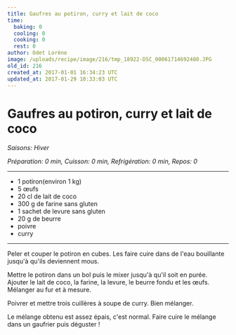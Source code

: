 ```yaml
---
title: Gaufres au potiron, curry et lait de coco
time:
  baking: 0
  cooling: 0
  cooking: 0
  rest: 0
author: Odet Lorène
image: /uploads/recipe/image/216/tmp_18922-DSC_00061714692480.JPG
old_id: 216
created_at: 2017-01-01 16:34:23 UTC
updated_at: 2017-01-29 10:33:03 UTC
---
```


# Gaufres au potiron, curry et lait de coco

_Saisons: Hiver_

_Préparation: 0 min, Cuisson: 0 min, Refrigération: 0 min, Repos: 0_

---

- 1 potiron(environ 1 kg)
- 5 œufs
- 20 cl de lait de coco
- 300 g de farine sans gluten
- 1 sachet de levure sans gluten
- 20 g de beurre
- poivre
- curry

---

Peler et couper le potiron en cubes. Les faire cuire dans de l'eau bouillante jusqu'à qu'ils deviennent mous.

Mettre le potiron dans un bol puis le mixer jusqu'à qu'il soit en purée. Ajouter le lait de coco, la farine, la levure, le beurre fondu et les œufs. Mélanger au fur et à mesure.

Poivrer et mettre trois cuillères à soupe de curry. Bien mélanger.

Le mélange obtenu est assez épais, c'est normal. Faire cuire le mélange dans un gaufrier puis déguster !
